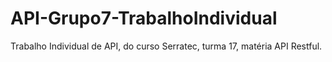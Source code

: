 # API-Grupo7-TrabalhoIndividual
Trabalho Individual de API, do curso Serratec, turma 17, matéria API Restful.
